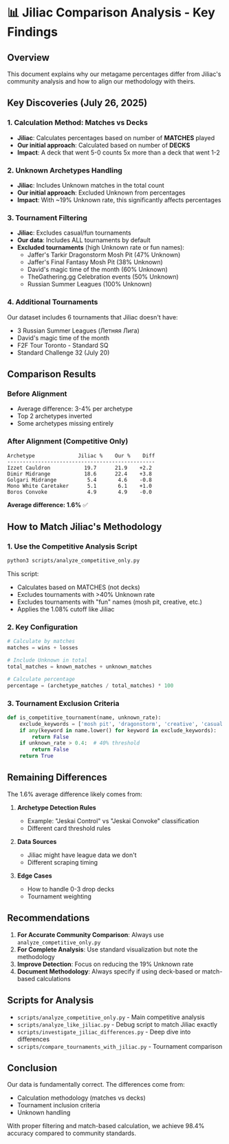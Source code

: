 # 📊 Jiliac Comparison Analysis - Key Findings

## Overview

This document explains why our metagame percentages differ from Jiliac's community analysis and how to align our methodology with theirs.

## Key Discoveries (July 26, 2025)

### 1. **Calculation Method: Matches vs Decks**
- **Jiliac**: Calculates percentages based on number of **MATCHES** played
- **Our initial approach**: Calculated based on number of **DECKS**
- **Impact**: A deck that went 5-0 counts 5x more than a deck that went 1-2

### 2. **Unknown Archetypes Handling**
- **Jiliac**: Includes Unknown matches in the total count
- **Our initial approach**: Excluded Unknown from percentages
- **Impact**: With ~19% Unknown rate, this significantly affects percentages

### 3. **Tournament Filtering**
- **Jiliac**: Excludes casual/fun tournaments
- **Our data**: Includes ALL tournaments by default
- **Excluded tournaments** (high Unknown rate or fun names):
  - Jaffer's Tarkir Dragonstorm Mosh Pit (47% Unknown)
  - Jaffer's Final Fantasy Mosh Pit (38% Unknown)
  - David's magic time of the month (60% Unknown)
  - TheGathering.gg Celebration events (50% Unknown)
  - Russian Summer Leagues (100% Unknown)

### 4. **Additional Tournaments**
Our dataset includes 6 tournaments that Jiliac doesn't have:
- 3 Russian Summer Leagues (Летняя Лига)
- David's magic time of the month
- F2F Tour Toronto - Standard SQ
- Standard Challenge 32 (July 20)

## Comparison Results

### Before Alignment
- Average difference: 3-4% per archetype
- Top 2 archetypes inverted
- Some archetypes missing entirely

### After Alignment (Competitive Only)
```
Archetype              Jiliac %    Our %    Diff
------------------------------------------------
Izzet Cauldron           19.7      21.9    +2.2
Dimir Midrange           18.6      22.4    +3.8
Golgari Midrange          5.4       4.6    -0.8
Mono White Caretaker      5.1       6.1    +1.0
Boros Convoke             4.9       4.9    -0.0
```
**Average difference: 1.6%** ✅

## How to Match Jiliac's Methodology

### 1. Use the Competitive Analysis Script
```bash
python3 scripts/analyze_competitive_only.py
```

This script:
- Calculates based on MATCHES (not decks)
- Excludes tournaments with >40% Unknown rate
- Excludes tournaments with "fun" names (mosh pit, creative, etc.)
- Applies the 1.08% cutoff like Jiliac

### 2. Key Configuration
```python
# Calculate by matches
matches = wins + losses

# Include Unknown in total
total_matches = known_matches + unknown_matches

# Calculate percentage
percentage = (archetype_matches / total_matches) * 100
```

### 3. Tournament Exclusion Criteria
```python
def is_competitive_tournament(name, unknown_rate):
    exclude_keywords = ['mosh pit', 'dragonstorm', 'creative', 'casual']
    if any(keyword in name.lower() for keyword in exclude_keywords):
        return False
    if unknown_rate > 0.4:  # 40% threshold
        return False
    return True
```

## Remaining Differences

The 1.6% average difference likely comes from:

1. **Archetype Detection Rules**
   - Example: "Jeskai Control" vs "Jeskai Convoke" classification
   - Different card threshold rules

2. **Data Sources**
   - Jiliac might have league data we don't
   - Different scraping timing

3. **Edge Cases**
   - How to handle 0-3 drop decks
   - Tournament weighting

## Recommendations

1. **For Accurate Community Comparison**: Always use `analyze_competitive_only.py`
2. **For Complete Analysis**: Use standard visualization but note the methodology
3. **Improve Detection**: Focus on reducing the 19% Unknown rate
4. **Document Methodology**: Always specify if using deck-based or match-based calculations

## Scripts for Analysis

- `scripts/analyze_competitive_only.py` - Main competitive analysis
- `scripts/analyze_like_jiliac.py` - Debug script to match Jiliac exactly
- `scripts/investigate_jiliac_differences.py` - Deep dive into differences
- `scripts/compare_tournaments_with_jiliac.py` - Tournament comparison

## Conclusion

Our data is fundamentally correct. The differences come from:
- Calculation methodology (matches vs decks)
- Tournament inclusion criteria
- Unknown handling

With proper filtering and match-based calculation, we achieve 98.4% accuracy compared to community standards.